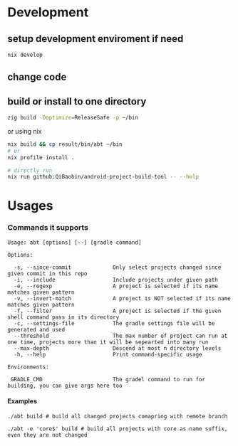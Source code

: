 # Development

## setup development enviroment if need

``` sh
nix develop
```

## change code

## build or install to one directory


``` sh
zig build -Doptimize=ReleaseSafe -p ~/bin
```
or using nix
``` sh
nix build && cp result/bin/abt ~/bin
# or
nix profile install .

# directly run
nix run github:QiBaobin/android-project-build-tool -- --help
```


# Usages


### Commands it supports

``` shell
Usage: abt [options] [--] [gradle command]

Options:

  -s, --since-commit             Only select projects changed since given commit in this repo
  -i, --include                  Include projects under given path
  -e, --regexp                   A project is selected if its name matches given pattern
  -v, --invert-match             A project is NOT selected if its name matches given pattern
  -f, --filter                   A project is selected if the given shell command pass in its directory
  -c, --settings-file            The gradle settings file will be generated and used
  --threshold                    The max number of project can run at one time, projects more than it will be sepearted into many run
  --max-depth                    Descend at most n directory levels
  -h, --help                     Print command-specific usage

Environments:

 GRADLE_CMD                      The gradel command to run for building, you can give args here too 
```

#### Examples

``` shell
./abt build # build all changed projects comapring with remote branch

./abt -e 'core$' build # build all projects with core as name suffix, even they are not changed

```

